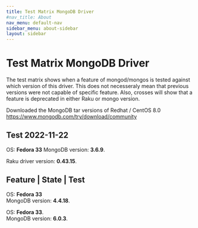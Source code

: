 ```yaml
---
title: Test Matrix MongoDB Driver
#nav_title: About
nav_menu: default-nav
sidebar_menu: about-sidebar
layout: sidebar
---
```

# Test Matrix MongoDB Driver

The test matrix shows when a feature of mongod/mongos is tested against which version of this driver. This does not necesseraly mean that previous versions were not capable of specific feature. Also, crosses will show that a feature is deprecated in either Raku or mongo version.

Downloaded the MongoDB tar versions of Redhat / CentOS 8.0
https://www.mongodb.com/try/download/community

## Test 2022-11-22

OS: **Fedora 33**
MongoDB version: **3.6.9**.<br/>

Raku driver version: **0.43.15**.<br/>

 Feature | State | Test 
 ----------------------
 


OS: **Fedora 33**<br/>
MongoDB version: **4.4.18**.<br/>

OS: **Fedora 33**.<br/>
MongoDB version: **6.0.3**.<br/>

